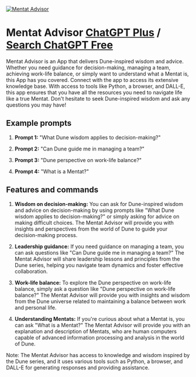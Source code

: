 
[![Mentat Advisor](https://files.oaiusercontent.com/file-4GE7wQSBDIyBckaJJZ0VhQKR?se=2123-10-18T17%3A09%3A29Z&sp=r&sv=2021-08-06&sr=b&rscc=max-age%3D31536000%2C%20immutable&rscd=attachment%3B%20filename%3Dd61cd5c3-ce07-445f-a5cb-782f2443fdea.png&sig=8uhYI8MWpVnB4RSaxkkj63TGxxRDm4gOtveBN65VuTE%3D)](https://chat.openai.com/g/g-xvCAs4yXb-mentat-advisor)

# Mentat Advisor [ChatGPT Plus](https://chat.openai.com/g/g-xvCAs4yXb-mentat-advisor) / [Search ChatGPT Free](https://gptcall.net/index.html#/?search=Mentat%20Advisor)

Mentat Advisor is an App that delivers Dune-inspired wisdom and advice. Whether you need guidance for decision-making, managing a team, achieving work-life balance, or simply want to understand what a Mentat is, this App has you covered. Connect with the app to access its extensive knowledge base. With access to tools like Python, a browser, and DALL-E, this app ensures that you have all the resources you need to navigate life like a true Mentat. Don't hesitate to seek Dune-inspired wisdom and ask any questions you may have!

## Example prompts

1. **Prompt 1:** "What Dune wisdom applies to decision-making?"

2. **Prompt 2:** "Can Dune guide me in managing a team?"

3. **Prompt 3:** "Dune perspective on work-life balance?"

4. **Prompt 4:** "What is a Mentat?"

## Features and commands

1. **Wisdom on decision-making:** You can ask for Dune-inspired wisdom and advice on decision-making by using prompts like "What Dune wisdom applies to decision-making?" or simply asking for advice on making difficult choices. The Mentat Advisor will provide you with insights and perspectives from the world of Dune to guide your decision-making process.

2. **Leadership guidance:** If you need guidance on managing a team, you can ask questions like "Can Dune guide me in managing a team?" The Mentat Advisor will share leadership lessons and principles from the Dune series, helping you navigate team dynamics and foster effective collaboration.

3. **Work-life balance:** To explore the Dune perspective on work-life balance, simply ask a question like "Dune perspective on work-life balance?" The Mentat Advisor will provide you with insights and wisdom from the Dune universe related to maintaining a balance between work and personal life.

4. **Understanding Mentats:** If you're curious about what a Mentat is, you can ask "What is a Mentat?" The Mentat Advisor will provide you with an explanation and description of Mentats, who are human computers capable of advanced information processing and analysis in the world of Dune.

Note: The Mentat Advisor has access to knowledge and wisdom inspired by the Dune series, and it uses various tools such as Python, a browser, and DALL-E for generating responses and providing assistance.


